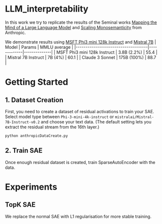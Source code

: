# LLM_interpretability

In this work we try to replicate the results of the Seminal works [Mapping the Mind of a Large Language Model](https://www.anthropic.com/research/mapping-mind-language-model) and [Scaling Monosemanticity](https://transformer-circuits.pub/2024/scaling-monosemanticity/) from Anthropic.

We demonstrate results using [MSFT Phi3 mini 128k Instruct](https://huggingface.co/microsoft/Phi-3-mini-128k-instruct) and [Mistral 7B](https://huggingface.co/mistralai/Mistral-7B-Instruct-v0.1)
| Model                               | Params      | MMLU average |
|-------------------------------------|-------------|--------------|
| MSFT Phi3 mini 128k Instruct  | 3.8B (2.2%) | 55.4         |
| Mistral 7B Instruct           | 7B (4%)     | 60.1         |
| Claude 3 Sonnet                     | 175B (100%) | 88.7         |


# Getting Started
## 1. Dataset Creation
First, you need to create a dataset of residual activations to train your SAE.
Select model type between `Phi-3-mini-4k-instruct` or `mistralai/Mistral-7B-Instruct-v0.2` and choose your text data.
(The default setting lets you extract the residual stream from the 16th layer.)
```
python anthropicDataCreate.py
```

## 2. Train SAE
Once enough residual dataset is created, train SparseAutoEncoder with the data.

# Experiments
## TopK SAE
We replace the normal SAE with L1 regularisation for more stable training. 


